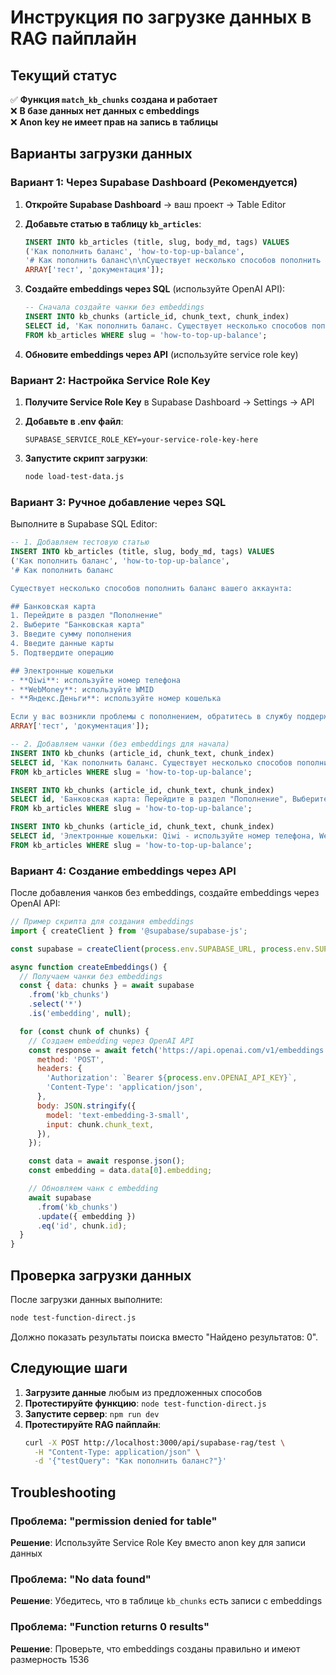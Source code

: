 # Инструкция по загрузке данных в RAG пайплайн

## Текущий статус

✅ **Функция `match_kb_chunks` создана и работает**  
❌ **В базе данных нет данных с embeddings**  
❌ **Anon key не имеет прав на запись в таблицы**

## Варианты загрузки данных

### Вариант 1: Через Supabase Dashboard (Рекомендуется)

1. **Откройте Supabase Dashboard** → ваш проект → Table Editor
2. **Добавьте статью в таблицу `kb_articles`**:
   ```sql
   INSERT INTO kb_articles (title, slug, body_md, tags) VALUES 
   ('Как пополнить баланс', 'how-to-top-up-balance', 
   '# Как пополнить баланс\n\nСуществует несколько способов пополнить баланс...', 
   ARRAY['тест', 'документация']);
   ```

3. **Создайте embeddings через SQL** (используйте OpenAI API):
   ```sql
   -- Сначала создайте чанки без embeddings
   INSERT INTO kb_chunks (article_id, chunk_text, chunk_index) 
   SELECT id, 'Как пополнить баланс. Существует несколько способов пополнить баланс вашего аккаунта.', 0 
   FROM kb_articles WHERE slug = 'how-to-top-up-balance';
   ```

4. **Обновите embeddings через API** (используйте service role key)

### Вариант 2: Настройка Service Role Key

1. **Получите Service Role Key** в Supabase Dashboard → Settings → API
2. **Добавьте в .env файл**:
   ```env
   SUPABASE_SERVICE_ROLE_KEY=your-service-role-key-here
   ```

3. **Запустите скрипт загрузки**:
   ```bash
   node load-test-data.js
   ```

### Вариант 3: Ручное добавление через SQL

Выполните в Supabase SQL Editor:

```sql
-- 1. Добавляем тестовую статью
INSERT INTO kb_articles (title, slug, body_md, tags) VALUES 
('Как пополнить баланс', 'how-to-top-up-balance', 
'# Как пополнить баланс

Существует несколько способов пополнить баланс вашего аккаунта:

## Банковская карта
1. Перейдите в раздел "Пополнение"
2. Выберите "Банковская карта"
3. Введите сумму пополнения
4. Введите данные карты
5. Подтвердите операцию

## Электронные кошельки
- **Qiwi**: используйте номер телефона
- **WebMoney**: используйте WMID
- **Яндекс.Деньги**: используйте номер кошелька

Если у вас возникли проблемы с пополнением, обратитесь в службу поддержки.', 
ARRAY['тест', 'документация']);

-- 2. Добавляем чанки (без embeddings для начала)
INSERT INTO kb_chunks (article_id, chunk_text, chunk_index) 
SELECT id, 'Как пополнить баланс. Существует несколько способов пополнить баланс вашего аккаунта: Банковская карта, Электронные кошельки, Банковский перевод.', 0 
FROM kb_articles WHERE slug = 'how-to-top-up-balance';

INSERT INTO kb_chunks (article_id, chunk_text, chunk_index) 
SELECT id, 'Банковская карта: Перейдите в раздел "Пополнение", Выберите "Банковская карта", Введите сумму пополнения, Введите данные карты, Подтвердите операцию.', 1 
FROM kb_articles WHERE slug = 'how-to-top-up-balance';

INSERT INTO kb_chunks (article_id, chunk_text, chunk_index) 
SELECT id, 'Электронные кошельки: Qiwi - используйте номер телефона, WebMoney - используйте WMID, Яндекс.Деньги - используйте номер кошелька.', 2 
FROM kb_articles WHERE slug = 'how-to-top-up-balance';
```

### Вариант 4: Создание embeddings через API

После добавления чанков без embeddings, создайте embeddings через OpenAI API:

```javascript
// Пример скрипта для создания embeddings
import { createClient } from '@supabase/supabase-js';

const supabase = createClient(process.env.SUPABASE_URL, process.env.SUPABASE_SERVICE_ROLE_KEY);

async function createEmbeddings() {
  // Получаем чанки без embeddings
  const { data: chunks } = await supabase
    .from('kb_chunks')
    .select('*')
    .is('embedding', null);

  for (const chunk of chunks) {
    // Создаем embedding через OpenAI API
    const response = await fetch('https://api.openai.com/v1/embeddings', {
      method: 'POST',
      headers: {
        'Authorization': `Bearer ${process.env.OPENAI_API_KEY}`,
        'Content-Type': 'application/json',
      },
      body: JSON.stringify({
        model: 'text-embedding-3-small',
        input: chunk.chunk_text,
      }),
    });

    const data = await response.json();
    const embedding = data.data[0].embedding;

    // Обновляем чанк с embedding
    await supabase
      .from('kb_chunks')
      .update({ embedding })
      .eq('id', chunk.id);
  }
}
```

## Проверка загрузки данных

После загрузки данных выполните:

```bash
node test-function-direct.js
```

Должно показать результаты поиска вместо "Найдено результатов: 0".

## Следующие шаги

1. **Загрузите данные** любым из предложенных способов
2. **Протестируйте функцию**: `node test-function-direct.js`
3. **Запустите сервер**: `npm run dev`
4. **Протестируйте RAG пайплайн**:
   ```bash
   curl -X POST http://localhost:3000/api/supabase-rag/test \
     -H "Content-Type: application/json" \
     -d '{"testQuery": "Как пополнить баланс?"}'
   ```

## Troubleshooting

### Проблема: "permission denied for table"
**Решение**: Используйте Service Role Key вместо anon key для записи данных

### Проблема: "No data found"
**Решение**: Убедитесь, что в таблице `kb_chunks` есть записи с embeddings

### Проблема: "Function returns 0 results"
**Решение**: Проверьте, что embeddings созданы правильно и имеют размерность 1536
